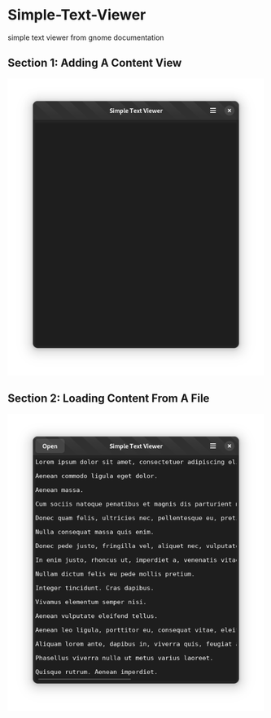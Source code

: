 # Simple-Text-Viewer

simple text viewer from gnome documentation

## Section 1: Adding A Content View

![Adding A Content View](https://github.com/aerphanas/Simple-Text-Viewer/blob/main/media/Adding%20A%20Content%20View.png?raw=true "Adding A Content View")

## Section 2: Loading Content From A File 

![Loading Content From A File](https://github.com/aerphanas/Simple-Text-Viewer/blob/main/media/Loading%20Content%20From%20A%20File.png?raw=true "Loading Content From A File")
